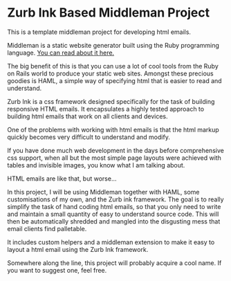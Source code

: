 Zurb Ink Based Middleman Project
================================

This is a template middleman project for developing html emails. 

Middleman is a static website generator built using the Ruby programming language. [You can read about it here.](http://middlemanapp.com)

The big benefit of this is that you can use a lot of cool tools from the Ruby on Rails world to produce your static web sites. Amongst these precious goodies is HAML, a simple way of specifying html that is easier to read and understand.

Zurb Ink is a css framework designed specifically for the task of building responsive HTML emails. It encapsulates a highly tested approach to building html emails that work on all clients and devices.

One of the problems with working with html emails is that the html markup quickly becomes very difficult to understand and modify.

If you have done much web development in the days before comprehensive css support, when all but the most simple page layouts were achieved with tables and invisible images, you know what I am talking about.

HTML emails are like that, but worse...

In this project, I will be using Middleman together with HAML, some customisations of my own, and the Zurb ink framework. The goal is to really simplify the task of hand coding html emails, so that you only need to write and maintain a small quantity of easy to understand source code. This will then be automatically shredded and mangled into the disgusting mess that email clients find palletable.

It includes custom helpers and a middleman extension to make it easy to layout a html email using the Zurb Ink framework.

Somewhere along the line, this project will probably acquire a cool name. If you want to suggest one, feel free.
